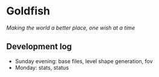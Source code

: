 Goldfish
========

*Making the world a better place, one wish at a time*

Development log
---------------
  - Sunday evening: base files, level shape generation, fov
  - Monday: stats, status
  
